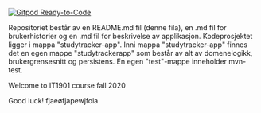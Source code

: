 [![Gitpod Ready-to-Code](https://img.shields.io/badge/Gitpod-Ready--to--Code-blue?logo=gitpod)](https://gitpod.idi.ntnu.no/#https://gitlab.stud.idi.ntnu.no/it1901/groups-2020/gr2066/gr2066/-/tree/NewStart)

Repositoriet består av en README.md fil (denne fila), en .md fil for brukerhistorier og en .md fil for beskrivelse av applikasjon.
Kodeprosjektet ligger i mappa "studytracker-app". Inni mappa "studytracker-app" finnes det en egen mappe "studytrackerapp" som består av alt av domenelogikk, brukergrensesnitt og persistens. En egen "test"-mappe inneholder mvn-test.



Welcome to IT1901 course fall 2020

Good luck!
fjaeøfjapewjfoia
